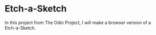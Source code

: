 # Etch-a-Sketch
In this project from The Odin Project, I will make a browser version of a Etch-a-Sketch.
